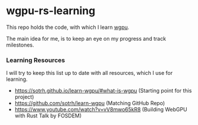 # wgpu-rs-learning
This repo holds the code, with which I learn
[wgpu](https://docs.rs/wgpu/0.9.0/wgpu/index.html).

The main idea for me, is to keep an eye on my progress and track
milestones.

### Learning Resources
I will try to keep this list up to date with all resources, which
I use for learning.
- https://sotrh.github.io/learn-wgpu/#what-is-wgpu (Starting point for this project)
- https://github.com/sotrh/learn-wgpu (Matching GitHub Repo)
- https://www.youtube.com/watch?v=vV8mwo65kR8 (Building WebGPU with Rust Talk by FOSDEM)
